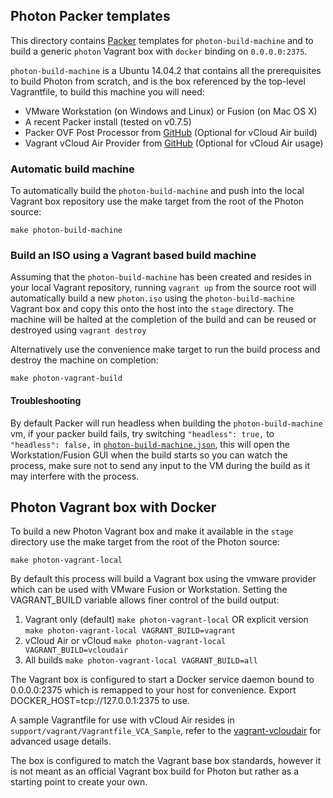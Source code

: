 ## Photon Packer templates

This directory contains [Packer](http://packer.io) templates for `photon-build-machine` and to build a generic `photon` Vagrant box with `docker` binding on `0.0.0.0:2375`.

`photon-build-machine` is a Ubuntu 14.04.2 that contains all the prerequisites to build Photon from scratch, and is the box referenced by the top-level Vagrantfile, to build this machine you will need:

- VMware Workstation (on Windows and Linux) or Fusion (on Mac OS X)
- A recent Packer install (tested on v0.7.5)
- Packer OVF Post Processor from [GitHub](https://github.com/gosddc/packer-post-processor-vagrant-vmware-ovf) (Optional for vCloud Air build)
- Vagrant vCloud Air Provider from [GitHub](https://github.com/gosddc/vagrant-vcloudair) (Optional for vCloud Air usage)

### Automatic build machine
To automatically build the `photon-build-machine` and push into the local Vagrant box repository use the make target from the root of the Photon source:
```
make photon-build-machine
```

### Build an ISO using a Vagrant based build machine
Assuming that the `photon-build-machine` has been created and resides in your local Vagrant repository, running `vagrant up` from the source root will automatically build a new `photon.iso` using the `photon-build-machine` Vagrant box and copy this onto the host into the `stage` directory. The machine will be halted at the completion of the build and can be reused or destroyed using `vagrant destroy`

Alternatively use the convenience make target to run the build process and destroy the machine on completion:
```
make photon-vagrant-build
```

#### Troubleshooting

By default Packer will run headless when building the `photon-build-machine` vm, if your packer build fails, try switching `"headless": true,` to `"headless": false,` in [`photon-build-machine.json`](https://github.com/frapposelli/photon/blob/master/support/packer-templates/photon-build-machine.json#L8), this will open the Workstation/Fusion GUI when the build starts so you can watch the process, make sure not to send any input to the VM during the build as it may interfere with the process.

## Photon Vagrant box with Docker
To build a new Photon Vagrant box and make it available in the `stage` directory use the make target from the root of the Photon source:
```
make photon-vagrant-local
```
By default this process will build a Vagrant box using the vmware provider which can be used with VMware Fusion or Workstation. Setting the VAGRANT_BUILD variable allows finer control of the build output:

1. Vagrant only (default) ```make photon-vagrant-local``` OR explicit version ```make photon-vagrant-local VAGRANT_BUILD=vagrant```
2. vCloud Air or vCloud ```make photon-vagrant-local VAGRANT_BUILD=vcloudair```
3. All builds ```make photon-vagrant-local VAGRANT_BUILD=all```

The Vagrant box is configured to start a Docker service daemon bound to 0.0.0.0:2375 which is remapped to your host for convenience. Export DOCKER_HOST=tcp://127.0.0.1:2375 to use.

A sample Vagrantfile for use with vCloud Air resides in ```support/vagrant/Vagrantfile_VCA_Sample```, refer to the [vagrant-vcloudair](https://github.com/gosddc/vagrant-vcloudair) for advanced usage details.

The box is configured to match the Vagrant base box standards, however it is not meant as an official Vagrant box build for Photon but rather as a starting point to create your own.
